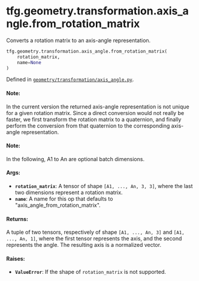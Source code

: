 <div itemscope itemtype="http://developers.google.com/ReferenceObject">
<meta itemprop="name" content="tfg.geometry.transformation.axis_angle.from_rotation_matrix" />
<meta itemprop="path" content="Stable" />
</div>

# tfg.geometry.transformation.axis_angle.from_rotation_matrix

Converts a rotation matrix to an axis-angle representation.

``` python
tfg.geometry.transformation.axis_angle.from_rotation_matrix(
    rotation_matrix,
    name=None
)
```



Defined in [`geometry/transformation/axis_angle.py`](https://github.com/tensorflow/graphics/blob/master/tensorflow_graphics/geometry/transformation/axis_angle.py).

<!-- Placeholder for "Used in" -->

#### Note:

In the current version the returned axis-angle representation is not unique
for a given rotation matrix. Since a direct conversion would not really be
faster, we first transform the rotation matrix to a quaternion, and finally
perform the conversion from that quaternion to the corresponding axis-angle
representation.


#### Note:

In the following, A1 to An are optional batch dimensions.


#### Args:

* <b>`rotation_matrix`</b>: A tensor of shape `[A1, ..., An, 3, 3]`, where the last two
  dimensions represent a rotation matrix.
* <b>`name`</b>: A name for this op that defaults to "axis_angle_from_rotation_matrix".


#### Returns:

A tuple of two tensors, respectively of shape `[A1, ..., An, 3]` and
`[A1, ..., An, 1]`, where the first tensor represents the axis, and the
second represents the angle. The resulting axis is a normalized vector.


#### Raises:

* <b>`ValueError`</b>: If the shape of `rotation_matrix` is not supported.